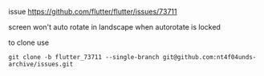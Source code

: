 issue https://github.com/flutter/flutter/issues/73711

screen won't auto rotate in landscape when autorotate is locked

to clone use

```
git clone -b flutter_73711 --single-branch git@github.com:nt4f04unds-archive/issues.git
```